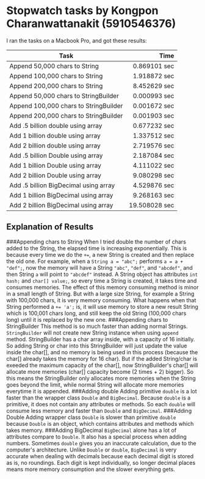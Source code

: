 # Stopwatch tasks by Kongpon Charanwattanakit (5910546376)
I ran the tasks on a Macbook Pro, and got
these results:

 Task | Time
 --------------------------------------|-------:
 Append 50,000 chars to String | 0.869101 sec
 Append 100,000 chars to String | 1.918872 sec
 Append 200,000 chars to String | 8.452629 sec
 Append 50,000 chars to StringBuilder | 0.000993 sec
 Append 100,000 chars to StringBuilder | 0.001672 sec
 Append 200,000 chars to StringBuilder | 0.001903 sec
 Add .5 billion double using array | 0.677232 sec
 Add 1 billion double using array | 1.337512 sec
 Add 2 billion double using array | 2.719576 sec
 Add .5 billion Double using array | 2.187084 sec
 Add 1 billion Double using array | 4.111022 sec
 Add 2 billion Double using array | 9.080298 sec
 Add .5 billion BigDecimal using array | 4.529876 sec
 Add 1 billion BigDecimal using array | 9.268163 sec
 Add 2 billion BigDecimal using array | 19.508028 sec

## Explanation of Results
###Appending chars to String
When I tried double the number of chars added to the String, the elapsed time is increasing exponentially. This is because every time we do the `+=`, a new String is created and then replace the old one. For example, when a `String a = "abc";` performs `a = a + "def";`, now the memory will have a String `"abc"`, `"def"`, and `"abcdef"`, and then String `a` will point to `"abcdef"` instead. A String object has attributes `int hash;` and `char[] value;`, so every time a String is created, it takes time and consumes memories. The effect of this memory consuming method is minor in a small length of String. But with a large size String, for example a String with 100,000 chars, it is very memory consuming. What happens when that String performed a `+= 'a';` is, it will use memory to store a new result String which is 100,001 chars long, and still keep the old String (100,000 chars long) until it is replaced by the new one.
###Appending chars to StringBuilder
This method is so much faster than adding normal Strings. `StringBuilder` will not create new String instance when using `append` method. StringBuilder has a char array inside, with a capacity of 16 initially. So adding String or char into this StringBuilder will just update the value inside the char[], and no memory is being used in this process (because the char[] already takes the memory for 16 char). But if the added String/char is exeeded the maximum capacity of the char[], now StringBuilder's char[] will allocate more memories (char[] capacity become (2 times + 2) bigger). So this means the StringBuilder only allocates more memories when the String goes beyond the limit, while normal String will allocate more memories everytime it is appended.
###Adding double
Adding primitive `double` is a lot faster than the wrapper class `Double` and `BigDecimal`. Because `double` is a primitive, it does not contain any attributes or methods. So each `double` will consume less memory and faster than `Double` and `BigDecimal`.
###Adding Double
Adding wrapper class `Double` is slower than primitive `double` because `Double` is an object, which contains attributes and methods which takes memory.
###Adding BigDecimal
`BigDecimal` alone has a lot of attributes compare to `Double`. It also has a special process when adding numbers. Sometimes `double` gives you an inaccurate calculation, due to the computer's architecture. Unlike `Double` or `double`, `BigDecimal` is very accurate when dealing with decimals because each decimal digit is stored as is, no roundings. Each digit is kept individually, so longer decimal places means more memory consumption and the slower everything gets.
